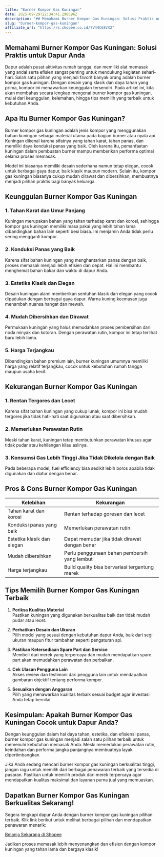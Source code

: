 ```yaml
---
title: "Burner Kompor Gas Kuningan"
date: 2025-09-29T22:34:41.298596Z
description: "## Memahami Burner Kompor Gas Kuningan: Solusi Praktis untuk Dapur Anda..."
slug: "burner-kompor-gas-kuningan"
affiliate_url: "https://s.shopee.co.id/7V44C68VX2"
---
```

## Memahami Burner Kompor Gas Kuningan: Solusi Praktis untuk Dapur Anda

Dapur adalah pusat aktivitas rumah tangga, dan memiliki alat memasak yang andal serta efisien sangat penting untuk mendukung kegiatan sehari-hari. Salah satu pilihan yang menjadi favorit banyak orang adalah burner kompor gas kuningan. Dengan desain yang klasik dan daya tahan yang prima, kompor ini menawarkan keunggulan tersendiri. Pada artikel ini, kita akan membahas secara lengkap mengenai burner kompor gas kuningan, mulai dari keunggulan, kelemahan, hingga tips memilih yang terbaik untuk kebutuhan Anda.

## Apa Itu Burner Kompor Gas Kuningan?

Burner kompor gas kuningan adalah jenis kompor yang menggunakan bahan kuningan sebagai material utama pada bagian burner atau nyala api. Kuningan dikenal karena sifatnya yang tahan karat, tahan panas, dan memiliki daya konduksi panas yang baik. Oleh karena itu, pemanfaatan kuningan dalam pembuatan burner mampu memberikan performa optimal selama proses memasak.

Model ini biasanya memiliki desain sederhana namun tetap elegan, cocok untuk berbagai gaya dapur, baik klasik maupun modern. Selain itu, kompor gas kuningan biasanya cukup mudah dirawat dan dibersihkan, membuatnya menjadi pilihan praktis bagi banyak keluarga.

## Keunggulan Burner Kompor Gas Kuningan

### 1. Tahan Karat dan Umur Panjang

Kuningan merupakan bahan yang tahan terhadap karat dan korosi, sehingga kompor gas kuningan memiliki masa pakai yang lebih tahan lama dibandingkan bahan lain seperti besi biasa. Ini menjamin Anda tidak perlu sering mengganti kompor.

### 2. Konduksi Panas yang Baik

Karena sifat bahan kuningan yang menghantarkan panas dengan baik, proses memasak menjadi lebih efisien dan cepat. Hal ini membantu menghemat bahan bakar dan waktu di dapur Anda.

### 3. Estetika Klasik dan Elegan

Desain kuningan alami memberikan sentuhan klasik dan elegan yang cocok dipadukan dengan berbagai gaya dapur. Warna kuning keemasan juga menambah nuansa hangat dan mewah.

### 4. Mudah Dibersihkan dan Dirawat

Permukaan kuningan yang halus memudahkan proses pembersihan dari noda minyak dan kotoran. Dengan perawatan rutin, kompor ini tetap terlihat baru lebih lama.

### 5. Harga Terjangkau

Dibandingkan bahan premium lain, burner kuningan umumnya memiliki harga yang relatif terjangkau, cocok untuk kebutuhan rumah tangga maupun usaha kecil.

## Kekurangan Burner Kompor Gas Kuningan

### 1. Rentan Tergores dan Lecet

Karena sifat bahan kuningan yang cukup lunak, kompor ini bisa mudah tergores jika tidak hati-hati saat digunakan atau saat dibersihkan.

### 2. Memerlukan Perawatan Rutin

Meski tahan karat, kuningan tetap membutuhkan perawatan khusus agar tidak pudar atau kehilangan kilau aslinya.

### 3. Konsumsi Gas Lebih Tinggi Jika Tidak Dikelola dengan Baik

Pada beberapa model, fuel efficiency bisa sedikit lebih boros apabila tidak digunakan dan diatur dengan benar.

## Pros & Cons Burner Kompor Gas Kuningan

| Kelebihan | Kekurangan |
|------------------------------|---------------------------------------------------|
| Tahan karat dan korosi     | Rentan terhadap goresan dan lecet               |
| Konduksi panas yang baik   | Memerlukan perawatan rutin                     |
| Estetika klasik dan elegan| Dapat memudar jika tidak dirawat dengan benar  |
| Mudah dibersihkan          | Perlu penggunaan bahan pembersih yang lembut   |
| Harga terjangkau           | Build quality bisa bervariasi tergantung merek |

## Tips Memilih Burner Kompor Gas Kuningan Terbaik

1. **Periksa Kualitas Material**  
Pastikan kuningan yang digunakan berkualitas baik dan tidak mudah pudar atau lecet.

2. **Perhatikan Desain dan Ukuran**  
Pilih model yang sesuai dengan kebutuhan dapur Anda, baik dari segi ukuran maupun fitur tambahan seperti pengaturan api.

3. **Pastikan Ketersediaan Spare Part dan Service**  
Membeli dari merek yang terpercaya dan mudah mendapatkan spare part akan memudahkan perawatan dan perbaikan.

4. **Cek Ulasan Pengguna Lain**  
Akses review dan testimoni dari pengguna lain untuk mendapatkan gambaran objektif tentang performa kompor.

5. **Sesuaikan dengan Anggaran**  
Pilih yang menawarkan kualitas terbaik sesuai budget agar investasi Anda tetap bernilai.

## Kesimpulan: Apakah Burner Kompor Gas Kuningan Cocok untuk Dapur Anda?

Dengan keunggulan dalam hal daya tahan, estetika, dan efisiensi panas, burner kompor gas kuningan menjadi salah satu pilihan terbaik untuk memenuhi kebutuhan memasak Anda. Meski memerlukan perawatan rutin, keindahan dan performa jangka panjangnya membuatnya layak dipertimbangkan.

Jika Anda sedang mencari burner kompor gas kuningan berkualitas tinggi, jangan ragu untuk memilih dari berbagai penawaran terbaik yang tersedia di pasaran. Pastikan untuk memilih produk dari merek terpercaya agar mendapatkan kualitas maksimal dan layanan purna jual yang memuaskan.

## Dapatkan Burner Kompor Gas Kuningan Berkualitas Sekarang!

Segera lengkapi dapur Anda dengan burner kompor gas kuningan pilihan terbaik. Klik link berikut untuk melihat berbagai pilihan dan mendapatkan penawaran menarik: 

[Belanja Sekarang di Shopee](https://s.shopee.co.id/7V44C68VX2)

Jadikan proses memasak lebih menyenangkan dan efisien dengan kompor kuningan yang tahan lama dan bergaya klasik!
